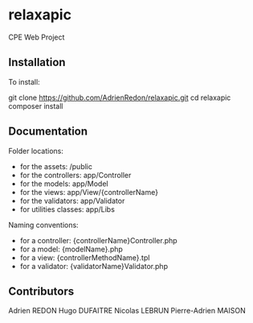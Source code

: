 # relaxapic
CPE Web Project

Installation
---

To install:

git clone https://github.com/AdrienRedon/relaxapic.git
cd relaxapic
composer install

Documentation
---

Folder locations:
- for the assets: /public
- for the controllers: app/Controller
- for the models: app/Model
- for the views: app/View/{controllerName}
- for the validators: app/Validator
- for utilities classes: app/Libs

Naming conventions:
- for a controller: {controllerName}Controller.php
- for a model: {modelName}.php
- for a view: {controllerMethodName}.tpl
- for a validator: {validatorName}Validator.php

Contributors
---

Adrien REDON
Hugo DUFAITRE
Nicolas LEBRUN
Pierre-Adrien MAISON 
